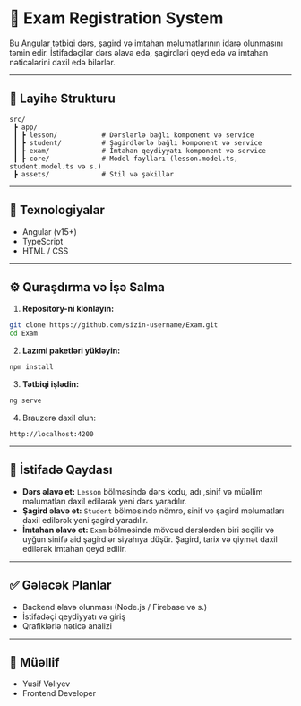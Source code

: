 
# 📘 Exam Registration System

Bu Angular tətbiqi dərs, şagird və imtahan məlumatlarının idarə olunmasını təmin edir. İstifadəçilər dərs əlavə edə, şagirdləri qeyd edə və imtahan nəticələrini daxil edə bilərlər.

---

## 📁 Layihə Strukturu

```
src/
 ┣ app/
 ┃ ┣ lesson/           # Dərslərlə bağlı komponent və service
 ┃ ┣ student/          # Şagirdlərlə bağlı komponent və service
 ┃ ┣ exam/             # İmtahan qeydiyyatı komponent və service
 ┃ ┣ core/             # Model faylları (lesson.model.ts, student.model.ts və s.)
 ┣ assets/             # Stil və şəkillər
```

---

## 🚀 Texnologiyalar

- Angular (v15+)
- TypeScript
- HTML / CSS

---

## ⚙️ Quraşdırma və İşə Salma

1. **Repository-ni klonlayın:**

```bash
git clone https://github.com/sizin-username/Exam.git
cd Exam
```

2. **Lazımi paketləri yükləyin:**

```bash
npm install
```

3. **Tətbiqi işlədin:**

```bash
ng serve
```

4. Brauzerə daxil olun:

```
http://localhost:4200
```

---

## 🧠 İstifadə Qaydası

- **Dərs əlavə et:** `Lesson` bölməsində dərs kodu, adı ,sinif və müəllim məlumatları daxil edilərək yeni dərs yaradılır.
- **Şagird əlavə et:** `Student` bölməsində nömrə, sinif və şagird məlumatları daxil edilərək yeni şagird yaradılır.
- **İmtahan əlavə et:** `Exam` bölməsində mövcud dərslərdən biri seçilir və uyğun sinifə aid şagirdlər siyahıya düşür. Şagird, tarix və qiymət daxil edilərək imtahan qeyd edilir.

---

## ✅ Gələcək Planlar

- Backend əlavə olunması (Node.js / Firebase və s.)
- İstifadəçi qeydiyyatı və giriş
- Qrafiklərlə nəticə analizi

---

## 🤝 Müəllif

- Yusif Vəliyev
- Frontend Developer
